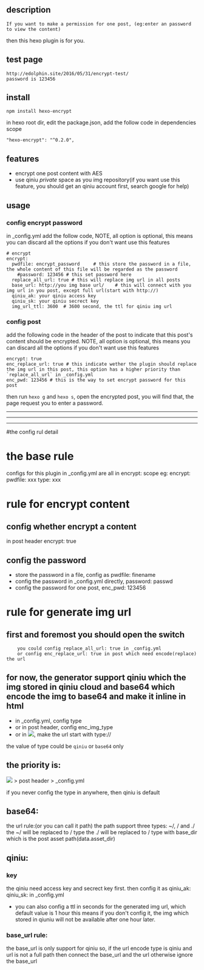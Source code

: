 ## description
	If you want to make a permission for one post, (eg:enter an password to view the content)
then this hexo plugin is for you.

## test page
	http://edolphin.site/2016/05/31/encrypt-test/
	password is 123456

## install
```
npm install hexo-encrypt
```
in hexo root dir, edit the package.json, add the follow code in dependencies scope
```
"hexo-encrypt": "^0.2.0",
```

## features
- encrypt one post content with AES
- use qiniu *private* space as you img repository(if you want use this feature, you should get an qiniu account first, search google for help)

## usage
### config encrypt password
in _config.yml add the follow code, NOTE, all option is optional, this means you can discard all the options if you don't want use this features
```
# encrypt
encrypt:
  pwdfile: encrypt_password		# this store the password in a file, the whole content of this file will be regarded as the password
    #password: 123456 # this set password here
  replace_all_url: true # this will replace img url in all posts
  base_url: http://you img base url/	# this will connect with you img url in you post, except full url(start with http://)
  qiniu_ak: your qiniu access key 
  qiniu_sk: your qiniu secrect key 
  img_url_ttl: 3600  # 3600 second, the ttl for qiniu img url

```

### config post
add the following code in the header of the post to indicate that this post's content should be encrypted. NOTE, all option is optional, this means you can discard all the options if you don't want use this features

```
encrypt: true
enc_replace_url: true # this indicate wether the plugin should replace the img url in this post, this option has a higher priority than `replace_all_url` in _config.yml
enc_pwd: 123456 # this is the way to set encrypt password for this post
```

then run `hexo g` and `hexo s`, open the encrypted post, 
you will find that, the page request you to enter a password.


---
---
---

#the config rul detail

# the base rule
configs for this plugin in _config.yml are all in encrypt: scope
eg: 
encrypt:
		pwdfile: xxx
		type: xxx

# rule for encrypt content
## config whether encrypt a content
in post header
	encrypt: true

## config the password
- store the password in a file, config as pwdfile: finename
- config the password in _config.yml directly, password: passwd
- config the password for one post,  enc_pwd: 123456

# rule for generate img url

## first and foremost you should open the switch
		you could config replace_all_url: true in _config.yml
		or config enc_replace_url: true in post which need encode(replace) the url

## for now, the generator support qiniu which the img stored in qiniu cloud and base64 which encode the img to base64 and make it inline in html

- in _config.yml, config type
- or in post header, config enc_img_type
- or in ![](type://), make the url start with type://

the value of type could be `qiniu` or `base64` only

## the priority is:
![](type://) > post header > _config.yml


if you never config the type in anywhere, then qiniu is default

## base64:
the url rule:(or you can call it path)
the path support three types:
~/, / and ./
the ~/ will be replaced to / type
the ./ will be replaced to / type with base_dir which is the post asset path(data.asset_dir)

## qiniu:

### key
the qiniu need access key and secrect key first.
then config it as qiniu_ak: qiniu_sk: in _config.yml
- you can also config a ttl in seconds for the generated img url, which default value is 1 hour
 	this means if you don't config it, the img which stored in qiuniu  will not be available after
 	one hour later.

### base_url rule:
the base_url is only support for qiniu
so, if the url encode type is qiniu and url is not a full path
then connect the base_url and the url
otherwise ignore the base_url



